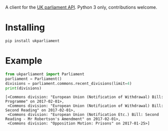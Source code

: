 A client for the [UK parliament API](http://www.data.parliament.uk/).
Python 3 only, contributions welcome.

# Installing

    pip install ukparliament

# Example

```python
from ukparliament import Parliament
parliament = Parliament()
divisions = parliament.commons.recent_divisions(limit=4)
print(divisions)
```
    [<Commons division: "European Union (Notification of Withdrawal) Bill: Programme" on 2017-02-01>,
     <Commons division: "European Union (Notification of Withdrawal) Bill: Second Reading" on 2017-02-01>,
     <Commons division: "European Union (Notification Etc.) Bill: Second Reading - Mr Robertson's Amendment" on 2017-02-01>,
     <Commons division: "Opposition Motion: Prisons" on 2017-01-25>]
